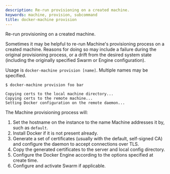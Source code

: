 ```yaml
---
description: Re-run provisioning on a created machine.
keywords: machine, provision, subcommand
title: docker-machine provision
---
```


Re-run provisioning on a created machine.

Sometimes it may be helpful to re-run Machine's provisioning process on a
created machine.  Reasons for doing so may include a failure during the original
provisioning process, or a drift from the desired system state (including the
originally specified Swarm or Engine configuration).

Usage is `docker-machine provision [name]`.  Multiple names may be specified.

```console
$ docker-machine provision foo bar

Copying certs to the local machine directory...
Copying certs to the remote machine...
Setting Docker configuration on the remote daemon...
```

The Machine provisioning process will:

1.  Set the hostname on the instance to the name Machine addresses it by, such
    as `default`.
2.  Install Docker if it is not present already.
3.  Generate a set of certificates (usually with the default, self-signed CA) and
    configure the daemon to accept connections over TLS.
4.  Copy the generated certificates to the server and local config directory.
5.  Configure the Docker Engine according to the options specified at create
    time.
6.  Configure and activate Swarm if applicable.